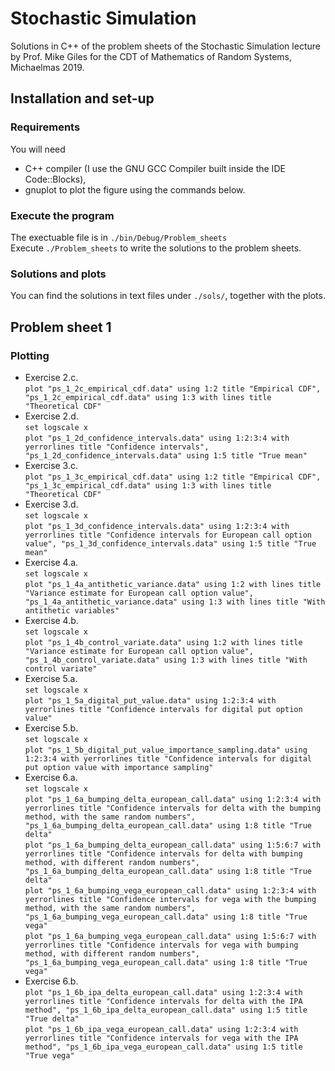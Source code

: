 # Stochastic Simulation
Solutions in C++ of the problem sheets of the Stochastic Simulation lecture by Prof. Mike Giles for the CDT of Mathematics of Random Systems, Michaelmas 2019.

## Installation and set-up

### Requirements
You will need 
- C++ compiler (I use the GNU GCC Compiler built inside the IDE Code::Blocks),
- gnuplot to plot the figure using the commands below.

### Execute the program
The exectuable file is in `./bin/Debug/Problem_sheets`  
Execute `./Problem_sheets` to write the solutions to the problem sheets.  

### Solutions and plots
You can find the solutions in text files under `./sols/`, together with the plots.


## Problem sheet 1

### Plotting
- Exercise 2.c.  
`plot "ps_1_2c_empirical_cdf.data" using 1:2 title "Empirical CDF", "ps_1_2c_empirical_cdf.data" using 1:3 with lines title "Theoretical CDF"`
- Exercise 2.d.  
`set logscale x`  
`plot "ps_1_2d_confidence_intervals.data" using 1:2:3:4 with yerrorlines title "Confidence intervals", "ps_1_2d_confidence_intervals.data" using 1:5 title "True mean"`
- Exercise 3.c.  
`plot "ps_1_3c_empirical_cdf.data" using 1:2 title "Empirical CDF", "ps_1_3c_empirical_cdf.data" using 1:3 with lines title "Theoretical CDF"`
- Exercise 3.d.  
`set logscale x`  
`plot "ps_1_3d_confidence_intervals.data" using 1:2:3:4 with yerrorlines title "Confidence intervals for European call option value", "ps_1_3d_confidence_intervals.data" using 1:5 title "True mean"`
- Exercise 4.a.  
`set logscale x`  
`plot "ps_1_4a_antithetic_variance.data" using 1:2 with lines title "Variance estimate for European call option value", "ps_1_4a_antithetic_variance.data" using 1:3 with lines title "With antithetic variables"`  
- Exercise 4.b.  
`set logscale x`  
`plot "ps_1_4b_control_variate.data" using 1:2 with lines title "Variance estimate for European call option value", "ps_1_4b_control_variate.data" using 1:3 with lines title "With control variate"`  
- Exercise 5.a.  
`set logscale x`  
`plot "ps_1_5a_digital_put_value.data" using 1:2:3:4 with yerrorlines title "Confidence intervals for digital put option value"`
- Exercise 5.b.  
`set logscale x`  
`plot "ps_1_5b_digital_put_value_importance_sampling.data" using 1:2:3:4 with yerrorlines title "Confidence intervals for digital put option value with importance sampling"`
- Exercise 6.a.  
`set logscale x`  
`plot "ps_1_6a_bumping_delta_european_call.data" using 1:2:3:4 with yerrorlines title "Confidence intervals for delta with the bumping method, with the same random numbers", "ps_1_6a_bumping_delta_european_call.data" using 1:8 title "True delta"`  
`plot "ps_1_6a_bumping_delta_european_call.data" using 1:5:6:7 with yerrorlines title "Confidence intervals for delta with bumping method, with different random numbers", "ps_1_6a_bumping_delta_european_call.data" using 1:8 title "True delta"`  
`plot "ps_1_6a_bumping_vega_european_call.data" using 1:2:3:4 with yerrorlines title "Confidence intervals for vega with the bumping method, with the same random numbers", "ps_1_6a_bumping_vega_european_call.data" using 1:8 title "True vega"`  
`plot "ps_1_6a_bumping_vega_european_call.data" using 1:5:6:7 with yerrorlines title "Confidence intervals for vega with bumping method, with different random numbers", "ps_1_6a_bumping_vega_european_call.data" using 1:8 title "True vega"`  
- Exercise 6.b.  
`plot "ps_1_6b_ipa_delta_european_call.data" using 1:2:3:4 with yerrorlines title "Confidence intervals for delta with the IPA method", "ps_1_6b_ipa_delta_european_call.data" using 1:5 title "True delta"`  
`plot "ps_1_6b_ipa_vega_european_call.data" using 1:2:3:4 with yerrorlines title "Confidence intervals for vega with the IPA method", "ps_1_6b_ipa_vega_european_call.data" using 1:5 title "True vega"`  
